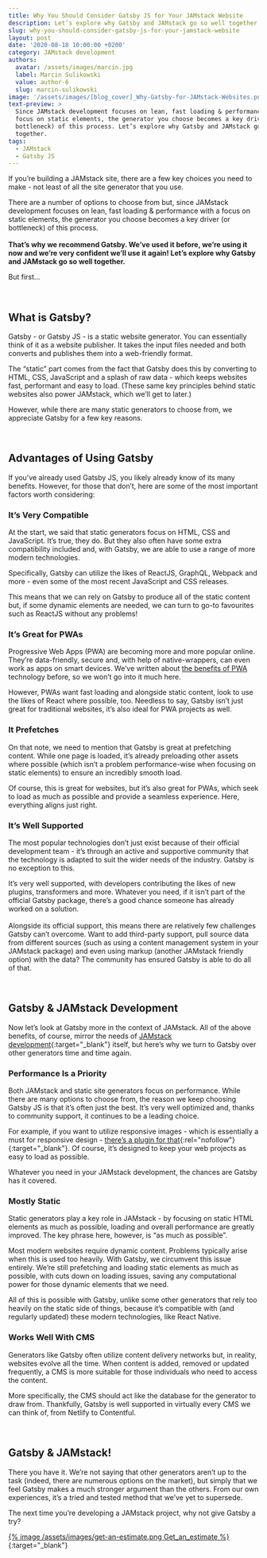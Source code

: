 ```yaml
---
title: Why You Should Consider Gatsby JS for Your JAMstack Website
description: Let’s explore why Gatsby and JAMstack go so well together.
slug: why-you-should-consider-gatsby-js-for-your-jamstack-website
layout: post
date: '2020-08-18 10:00:00 +0200'
category: JAMstack development
authors:
  avatar: /assets/images/marcin.jpg
  label: Marcin Sulikowski
  value: author-6
  slug: marcin-sulikowski
image: '/assets/images/[blog_cover]_Why-Gatsby-for-JAMstack-Websites.png'
text-preview: >
  Since JAMstack development focuses on lean, fast loading & performance with
  focus on static elements, the generator you choose becomes a key driver (or
  bottleneck) of this process. Let’s explore why Gatsby and JAMstack go so well
  together.
tags:
  - JAMstack
  - Gatsby JS
---
```

If you’re building a JAMstack site, there are a few key choices you need to make - not least of all the site generator that you use.

There are a number of options to choose from but, since JAMstack development focuses on lean, fast loading & performance with a focus on static elements, the generator you choose becomes a key driver (or bottleneck) of this process.\
\
**That’s why we recommend Gatsby. We’ve used it before, we’re using it now and we’re very confident we’ll use it again! Let’s explore why Gatsby and JAMstack go so well together.**

But first...

<br>

## What is Gatsby?

Gatsby - or Gatsby JS - is a static website generator. You can essentially think of it as a website publisher. It takes the input files needed and both converts and publishes them into a web-friendly format.

The “static” part comes from the fact that Gatsby does this by converting to HTML, CSS, JavaScript and a splash of raw data - which keeps websites fast, performant and easy to load. (These same key principles behind static websites also power JAMstack, which we’ll get to later.)

However, while there are many static generators to choose from, we appreciate Gatsby for a few key reasons.

<br>

## Advantages of Using Gatsby

If you’ve already used Gatsby JS, you likely already know of its many benefits. However, for those that don’t, here are some of the most important factors worth considering:

### It’s Very Compatible

At the start, we said that static generators focus on HTML, CSS and JavaScript. It’s true, they do. But they also often have some extra compatibility included and, with Gatsby, we are able to use a range of more modern technologies.

Specifically, Gatsby can utilize the likes of ReactJS, GraphQL, Webpack and more - even some of the most recent JavaScript and CSS releases.

This means that we can rely on Gatsby to produce all of the static content but, if some dynamic elements are needed, we can turn to go-to favourites such as ReactJS without any problems!

### It’s Great for PWAs

Progressive Web Apps (PWA) are becoming more and more popular online. They’re data-friendly, secure and, with help of native-wrappers, can even work as apps on smart devices. We’ve written about [the benefits of PWA](https://naturaily.com/blog/pwa-guide) technology before, so we won’t go into it much here.

However, PWAs want fast loading and alongside static content, look to use the likes of React where possible, too. Needless to say, Gatsby isn’t just great for traditional websites, it’s also ideal for PWA projects as well.

### It Prefetches

On that note, we need to mention that Gatsby is great at prefetching content. While one page is loaded, it’s already preloading other assets where possible (which isn’t a problem performance-wise when focusing on static elements) to ensure an incredibly smooth load.

Of course, this is great for websites, but it’s also great for PWAs, which seek to load as much as possible and provide a seamless experience. Here, everything aligns just right.

### It’s Well Supported

The most popular technologies don’t just exist because of their official development team - it’s through an active and supportive community that the technology is adapted to suit the wider needs of the industry. Gatsby is no exception to this.

It’s very well supported, with developers contributing the likes of new plugins, transformers and more. Whatever you need, if it isn’t part of the official Gatsby package, there’s a good chance someone has already worked on a solution.\
\
Alongside its official support, this means there are relatively few challenges Gatsby can’t overcome. Want to add third-party support, pull source data from different sources (such as using a content management system in your JAMstack package) and even using markup (another JAMstack friendly option) with the data? The community has ensured Gatsby is able to do all of that.

<br>

## Gatsby & JAMstack Development

Now let’s look at Gatsby more in the context of JAMstack. All of the above benefits, of course, mirror the needs of [JAMstack development](https://naturaily.com/services/webdevelopment/jamstack){:target="_blank"} itself, but here’s why we turn to Gatsby over other generators time and time again.

### Performance Is a Priority

Both JAMstack and static site generators focus on performance. While there are many options to choose from, the reason we keep choosing Gatsby JS is that it’s often just the best. It’s very well optimized and, thanks to community support, it continues to be a leading choice.

For example, if you want to utilize responsive images - which is essentially a must for responsive design - [there’s a plugin for that](https://www.gatsbyjs.org/packages/gatsby-plugin-sharp/){:rel="nofollow"}{:target="_blank"}. Of course, it’s designed to keep your web projects as easy to load as possible.

Whatever you need in your JAMstack development, the chances are Gatsby has it covered.

### Mostly Static

Static generators play a key role in JAMstack - by focusing on static HTML elements as much as possible, loading and overall performance are greatly improved. The key phrase here, however, is “as much as possible”.

Most modern websites require dynamic content. Problems typically arise when this is used too heavily. With Gatsby, we circumvent this issue entirely. We’re still prefetching and loading static elements as much as possible, with cuts down on loading issues, saving any computational power for those dynamic elements that we need.

All of this is possible with Gatsby, unlike some other generators that rely too heavily on the static side of things, because it’s compatible with (and regularly updated) these modern technologies, like React Native.

### Works Well With CMS

Generators like Gatsby often utilize content delivery networks but, in reality, websites evolve all the time. When content is added, removed or updated frequently, a CMS is more suitable for those individuals who need to access the content.

More specifically, the CMS should act like the database for the generator to draw from. Thankfully, Gatsby is well supported in virtually every CMS we can think of, from Netlify to Contentful.

<br>

## Gatsby & JAMstack!

There you have it. We’re not saying that other generators aren’t up to the task (indeed, there are numerous options on the market), but simply that we feel Gatsby makes a much stronger argument than the others. From our own experiences, it’s a tried and tested method that we’ve yet to supersede.

The next time you’re developing a JAMstack project, why not give Gatsby a try?

[{% image /assets/images/get-an-estimate.png Get_an_estimate  %}](https://naturaily.com/get-an-estimate){:target="_blank"}
